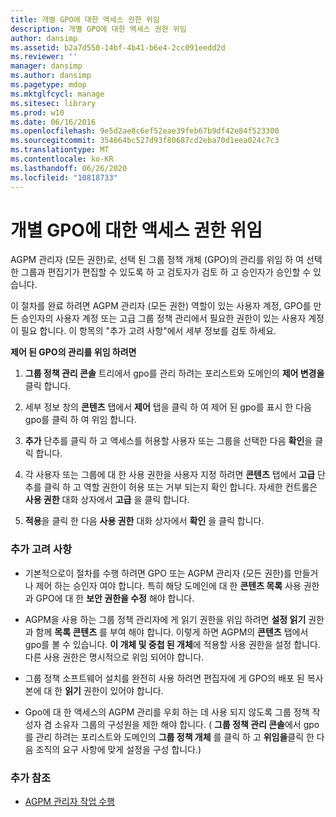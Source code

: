 ```yaml
---
title: 개별 GPO에 대한 액세스 권한 위임
description: 개별 GPO에 대한 액세스 권한 위임
author: dansimp
ms.assetid: b2a7d550-14bf-4b41-b6e4-2cc091eedd2d
ms.reviewer: ''
manager: dansimp
ms.author: dansimp
ms.pagetype: mdop
ms.mktglfcycl: manage
ms.sitesec: library
ms.prod: w10
ms.date: 06/16/2016
ms.openlocfilehash: 9e5d2ae8c6ef52eae39feb67b9df42e84f523300
ms.sourcegitcommit: 354664bc527d93f80687cd2eba70d1eea024c7c3
ms.translationtype: MT
ms.contentlocale: ko-KR
ms.lasthandoff: 06/26/2020
ms.locfileid: "10818733"
---
```

# 개별 GPO에 대한 액세스 권한 위임


AGPM 관리자 (모든 권한)로, 선택 된 그룹 정책 개체 (GPO)의 관리를 위임 하 여 선택한 그룹과 편집기가 편집할 수 있도록 하 고 검토자가 검토 하 고 승인자가 승인할 수 있습니다.

이 절차를 완료 하려면 AGPM 관리자 (모든 권한) 역할이 있는 사용자 계정, GPO를 만든 승인자의 사용자 계정 또는 고급 그룹 정책 관리에서 필요한 권한이 있는 사용자 계정이 필요 합니다. 이 항목의 "추가 고려 사항"에서 세부 정보를 검토 하세요.

**제어 된 GPO의 관리를 위임 하려면**

1.  **그룹 정책 관리 콘솔** 트리에서 gpo를 관리 하려는 포리스트와 도메인의 **제어 변경을** 클릭 합니다.

2.  세부 정보 창의 **콘텐츠** 탭에서 **제어** 탭을 클릭 하 여 제어 된 gpo를 표시 한 다음 gpo를 클릭 하 여 위임 합니다.

3.  **추가** 단추를 클릭 하 고 액세스를 허용할 사용자 또는 그룹을 선택한 다음 **확인**을 클릭 합니다.

4.  각 사용자 또는 그룹에 대 한 사용 권한을 사용자 지정 하려면 **콘텐츠** 탭에서 **고급** 단추를 클릭 하 고 역할 권한이 허용 또는 거부 되는지 확인 합니다. 자세한 컨트롤은 **사용 권한** 대화 상자에서 **고급** 을 클릭 합니다.

5.  **적용**을 클릭 한 다음 **사용 권한** 대화 상자에서 **확인** 을 클릭 합니다.

### 추가 고려 사항

-   기본적으로이 절차를 수행 하려면 GPO 또는 AGPM 관리자 (모든 권한)를 만들거나 제어 하는 승인자 여야 합니다. 특히 해당 도메인에 대 한 **콘텐츠 목록** 사용 권한과 GPO에 대 한 **보안 권한을 수정** 해야 합니다.

-   AGPM을 사용 하는 그룹 정책 관리자에 게 읽기 권한을 위임 하려면 **설정 읽기** 권한과 함께 **목록 콘텐츠** 를 부여 해야 합니다. 이렇게 하면 AGPM의 **콘텐츠** 탭에서 gpo를 볼 수 있습니다. **이 개체 및 중첩 된 개체**에 적용할 사용 권한을 설정 합니다. 다른 사용 권한은 명시적으로 위임 되어야 합니다.

-   그룹 정책 소프트웨어 설치를 완전히 사용 하려면 편집자에 게 GPO의 배포 된 복사본에 대 한 **읽기** 권한이 있어야 합니다.

-   Gpo에 대 한 액세스의 AGPM 관리를 우회 하는 데 사용 되지 않도록 그룹 정책 작성자 겸 소유자 그룹의 구성원을 제한 해야 합니다. ( **그룹 정책 관리 콘솔**에서 gpo를 관리 하려는 포리스트와 도메인의 **그룹 정책 개체** 를 클릭 하 고 **위임을**클릭 한 다음 조직의 요구 사항에 맞게 설정을 구성 합니다.)

### 추가 참조

-   [AGPM 관리자 작업 수행](performing-agpm-administrator-tasks.md)

 

 





